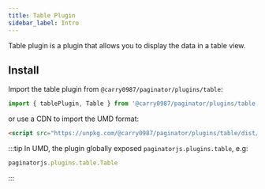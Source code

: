 ```yaml
---
title: Table Plugin
sidebar_label: Intro
---
```


Table plugin is a plugin that allows you to display the data in a table view.

## Install

Import the table plugin from `@carry0987/paginator/plugins/table`:

```ts
import { tablePlugin, Table } from '@carry0987/paginator/plugins/table';
```

or use a CDN to import the UMD format:

```html
<script src="https://unpkg.com/@carry0987/paginator/plugins/table/dist/table.min.js"></script>
```

:::tip
In UMD, the plugin globally exposed `paginatorjs.plugins.table`, e.g:

```ts
paginatorjs.plugins.table.Table
```
:::
